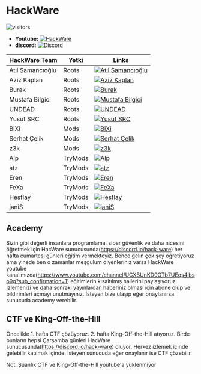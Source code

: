 # HackWare

![visitors](https://visitor-badge.laobi.icu/badge?page_id=Hack-Ware.kaynaklar)
- **Youtube:** [![HackWare](https://img.shields.io/badge/HackWare-Youtube-red)](https://www.youtube.com/channel/UCXBUnKD0OTb7UEqs4ibso9g?sub_confirmation=1)
- **discord:** [![Discord](https://discord.com/api/guilds/779090895156674560/widget.png)](https://discord.io/hack-ware)

|HackWare Team|Yetki|Links|
|---|---|---|
|Atıl Samancıoğlu|Roots|[![Atıl Samancıoğlu](https://img.shields.io/badge/HackWare-Discord-brightgreen)](https://discord.com/users/722134683650883697)|
|Aziz Kaplan|Roots|[![Aziz Kaplan](https://img.shields.io/badge/HackWare-Discord-brightgreen)](https://discord.com/users/782245134062321694)|
|Burak|Roots|[![Burak](https://img.shields.io/badge/HackWare-Discord-brightgreen)](https://discord.com/users/809016441910722580)|
|Mustafa Bilgici|Roots|[![Mustafa Bilgici](https://img.shields.io/badge/HackWare-Discord-brightgreen)](https://discord.com/users/519969314359607319)|
|UNDEAD|Roots|[![UNDEAD](https://img.shields.io/badge/HackWare-Discord-brightgreen)](https://discord.com/users/778185074511970304)|
|Yusuf SRC|Roots|[![Yusuf SRC](https://img.shields.io/badge/HackWare-Discord-brightgreen)](https://discord.com/users/415182981884543004)|
|BiXi|Mods|[![BiXi](https://img.shields.io/badge/HackWare-Discord-brightgreen)](https://discord.com/users/412171341895041024)|
|Serhat Çelik|Mods|[![Serhat Çelik](https://img.shields.io/badge/HackWare-Discord-brightgreen)](https://discord.com/users/780834627421601873)|
|z3k|Mods|[![z3k](https://img.shields.io/badge/HackWare-Discord-brightgreen)](https://discord.com/users/149575209026846721)|
|Alp|TryMods|[![Alp](https://img.shields.io/badge/HackWare-Discord-brightgreen)](https://discord.com/users/657999313364058134)|
|atz|TryMods|[![atz](https://img.shields.io/badge/HackWare-Discord-brightgreen)](https://discord.com/users/780402316158959637)|
|Eren|TryMods|[![Eren](https://img.shields.io/badge/HackWare-Discord-brightgreen)](https://discord.com/users/729960681293611009)|
|FeXa|TryMods|[![FeXa](https://img.shields.io/badge/HackWare-Discord-brightgreen)](https://discord.com/users/798891326958862376)|
|Hesflay|TryMods|[![Hesflay](https://img.shields.io/badge/HackWare-Discord-brightgreen)](https://discord.com/users/745587619282288690)|
|janiS|TryMods|[![janiS](https://img.shields.io/badge/HackWare-Discord-brightgreen)](https://discord.com/users/797034673289035808)|

## Academy
Sizin gibi değerli insanlara programlama, siber güvenlik ve daha nicesini öğretmek için HacWare sunucusunda(https://discord.io/hack-ware) her hafta cumartesi günleri eğitim vermekteyiz. Bence gelin çok şey öğretiyoruz ama yinede ben o zamanlar meşgulum diyenleriniz varsa HackWare youtube kanalımızda(https://www.youtube.com/channel/UCXBUnKD0OTb7UEqs4ibso9g?sub_confirmation=1) eğitimlerin kısaltılmış hallerini paylaşıyoruz. İzlemenizi ve daha sonraki yayınlardan haberiniz olması için abone olup ve bildirimleri açmayı unutmayınız. İsteyen bize ulaşıp eğer onaylanırsa sunucuda academy verebilir.

## CTF ve King-Off-the-Hill
Öncelikle 1. hafta CTF çözüyoruz. 2. hafta King-Off-the-Hill atıyoruz. Birde bunların hepsi Çarşamba günleri HacWare sunucusunda(https://discord.io/hack-ware) oluyor. Herkez izlemek içinde gelebilir katılmak içinde. İsteyen sunucuda eğer onaylanır ise CTF çözebilir.

Not: Şuanlık CTF ve King-Off-the-Hill youtube'a yüklenmiyor
